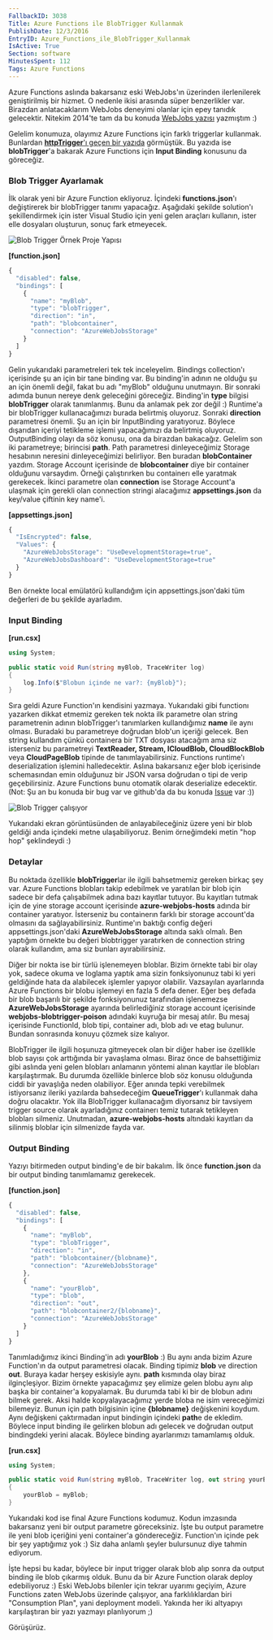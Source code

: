 ```yaml
---
FallbackID: 3038
Title: Azure Functions ile BlobTrigger Kullanmak
PublishDate: 12/3/2016
EntryID: Azure_Functions_ile_BlobTrigger_Kullanmak
IsActive: True
Section: software
MinutesSpent: 112
Tags: Azure Functions
---
```

Azure Functions aslında bakarsanız eski WebJobs'ın üzerinden ilerlenilerek geniştirilmiş bir hizmet. O nedenle ikisi arasında süper benzerlikler var. Birazdan anlatacaklarım WebJobs deneyimi olanlar için epey tanıdık gelecektir. Nitekim 2014'te tam da bu konuda [WebJobs yazısı](http://daron.yondem.com/software/post/WebJobs_Giris_ve_Bloblarla_Kullanimi) yazmıştım :) Gelelim konumuza, olayımız Azure Functions için farklı triggerlar kullanmak. Bunlardan [**httpTrigger**'ı geçen bir yazıda](http://daron.yondem.com/software/post/Azure_Functions_ile_ilk_Serverless_Maceramiz) görmüştük. Bu yazıda ise **blobTrigger**'a bakarak Azure Functions için **Input Binding** konusunu da göreceğiz.### Blob Trigger Ayarlamakİlk olarak yeni bir Azure Function ekliyoruz. İçindeki **functions.json**'ı değiştirerek bir blobTrigger tanımı yapacağız. Aşağıdaki şekilde solution'ı şekillendirmek için ister Visual Studio için yeni gelen araçları kullanın, ister elle dosyaları oluşturun, sonuç fark etmeyecek.![Blob Trigger Örnek Proje Yapısı](http://blob.daron.yondem.com/assets/3038/blobtrigger-1.png)**[function.json]**```javascript{  "disabled": false,  "bindings": [    {      "name": "myBlob",      "type": "blobTrigger",      "direction": "in",      "path": "blobcontainer",      "connection": "AzureWebJobsStorage"    }  ]}```Gelin yukarıdaki parametreleri tek tek inceleyelim. Bindings collection'ı içerisinde şu an için bir tane binding var. Bu binding'in adının ne olduğu şu an için önemli değil, fakat bu adı "myBlob" olduğunu unutmayın. Bir sonraki adımda bunun nereye denk geleceğini göreceğiz. Binding'in **type** bilgisi **blobTrigger** olarak tanımlanmış. Bunu da anlamak pek zor değil :) Runtime'a bir blobTrigger kullanacağımızı burada belirtmiş oluyoruz. Sonraki **direction** parametresi önemli. Şu an için bir InputBinding yaratıyoruz. Böylece dışarıdan içeriyi tetikleme işlemi yapacağımızı da belirtmiş oluyoruz. OutputBinding olayı da söz konusu, ona da birazdan bakacağız. Gelelim son iki parametreye; birincisi **path**. Path parametresi dinleyeceğimiz Storage hesabının neresini dinleyeceğimizi belirliyor. Ben buradan **blobContainer** yazdım. Storage Account içerisinde de **blobcontainer** diye bir container olduğunu varsaydım. Örneği çalıştırırken bu containerı elle yaratmak gerekecek. İkinci parametre olan **connection** ise Storage Account'a ulaşmak için gerekli olan connection stringi alacağımız **appsettings.json** da key/value çiftinin key name'i.  **[appsettings.json]**```javascript{  "IsEncrypted": false,  "Values": {    "AzureWebJobsStorage": "UseDevelopmentStorage=true",    "AzureWebJobsDashboard": "UseDevelopmentStorage=true"  }}```Ben örnekte local emülatörü kullandığım için appsettings.json'daki tüm değerleri de bu şekilde ayarladım. ### Input Binding **[run.csx]**```CSusing System;public static void Run(string myBlob, TraceWriter log){    log.Info($"Blobun içinde ne var?: {myBlob}");}```Sıra geldi Azure Function'ın kendisini yazmaya. Yukarıdaki gibi functionı yazarken dikkat etmemiz gereken tek nokta ilk parametre olan string parametrenin adının blobTrigger'ı tanımlarken kullandığımız **name** ile aynı olması. Buradaki bu parametreye doğrudan blob'un içeriği gelecek. Ben string kullandım çünkü containera bir TXT dosyası atacağım ama siz isterseniz bu parametreyi **TextReader, Stream, ICloudBlob, CloudBlockBlob** veya **CloudPageBlob** tipinde de tanımlayabilirsiniz. Functions runtime'ı deserialization işlemini halledecektir. Aslına bakarsanız eğer blob içerisinde schemasından emin olduğunuz bir JSON varsa doğrudan o tipi de verip geçebilirsiniz. Azure Functions bunu otomatik olarak deserialize edecektir. (Not: Şu an bu konuda bir bug var ve github'da da bu konuda [Issue](https://github.com/Azure/azure-webjobs-sdk-script/issues/869) var :))![Blob Trigger çalışıyor](http://blob.daron.yondem.com/assets/3038/blobtrigger-2.png)Yukarıdaki ekran görüntüsünden de anlayabileceğiniz üzere yeni bir blob geldiği anda içindeki metne ulaşabiliyoruz. Benim örneğimdeki metin "hop hop" şeklindeydi :) ### DetaylarBu noktada özellikle **blobTrigger**lar ile ilgili bahsetmemiz gereken birkaç şey var. Azure Functions blobları takip edebilmek ve yaratılan bir blob için sadece bir defa çalışabilmek adına bazı kayıtlar tutuyor. Bu kayıtları tutmak için de yine storage account içerisinde **azure-webjobs-hosts** adında bir container yaratıyor. İsterseniz bu containerın farklı bir storage account'da olmasını da sağlayabilirsiniz. Runtime'ın baktığı config değeri appsettings.json'daki **AzureWebJobsStorage** altında saklı olmalı. Ben yaptığım örnekte bu değeri blobtrigger yaratırken de connection string olarak kullandım, ama siz bunları ayırabilirsiniz. Diğer bir nokta ise bir türlü işlenemeyen bloblar. Bizim örnekte tabi bir olay yok, sadece okuma ve loglama yaptık ama sizin fonksiyonunuz tabi ki yeri geldiğinde hata da alabilecek işlemler yapıyor olabilir. Vazsayılan ayarlarında Azure Functions bir blobu işlemeyi en fazla 5 defa dener. Eğer beş defada bir blob başarılı bir şekilde fonksiyonunuz tarafından işlenemezse **AzureWebJobsStorage** ayarında belirlediğiniz storage account içerisinde **webjobs-blobtrigger-poison** adındaki kuyruğa bir mesaj atılır. Bu mesaj içerisinde FunctionId, blob tipi, container adı, blob adı ve etag bulunur. Bundan sonrasında konuyu çözmek size kalıyor. BlobTrigger ile ilgili hoşunuza gitmeyecek olan bir diğer haber ise özellikle blob sayısı çok arttığında bir yavaşlama olması. Biraz önce de bahsettiğimiz gibi aslında yeni gelen blobları anlamanın yöntemi alınan kayıtlar ile blobları karşılaştırmak. Bu durumda özellikle binlerce blob söz konusu olduğunda ciddi bir yavaşlığa neden olabiliyor. Eğer anında tepki verebilmek istiyorsanız ileriki yazılarda bahsedeceğim **QueueTrigger**'ı kullanmak daha doğru olacaktır. Yok illa BlobTrigger kullanacağım diyorsanız bir tavsiyem trigger source olarak ayarladığınız containerı temiz tutarak tetikleyen blobları silmeniz. Unutmadan, **azure-webjobs-hosts** altındaki kayıtları da silinmiş bloblar için silmenizde fayda var. ### Output Binding Yazıyı bitirmeden output binding'e de bir bakalım. İlk önce **function.json** da bir output binding tanımlamamız gerekecek.**[function.json]**```javascript{  "disabled": false,  "bindings": [    {      "name": "myBlob",      "type": "blobTrigger",      "direction": "in",      "path": "blobcontainer/{blobname}",      "connection": "AzureWebJobsStorage"    },    {      "name": "yourBlob",      "type": "blob",      "direction": "out",      "path": "blobcontainer2/{blobname}",      "connection": "AzureWebJobsStorage"    }  ]}```Tanımladığımız ikinci Binding'in adı **yourBlob** :) Bu aynı anda bizim Azure Function'ın da output parametresi olacak. Binding tipimiz **blob** ve direction **out**. Buraya kadar herşey eskisiyle aynı. **path** kısmında olay biraz ilginçleşiyor. Bizim örnekte yapacağımız şey elimize gelen blobu aynı alıp başka bir container'a kopyalamak. Bu durumda tabi ki bir de blobun adını bilmek gerek. Aksi halde kopyalayacağımız yerde bloba ne isim vereceğimizi bilemeyiz. Bunun için path bilgisinin içine **{blobname}** değişkenini koydum. Aynı değişkeni çaktırmadan input bindingin içindeki **path**e de ekledim. Böylece input binding ile gelirken blobun adı gelecek ve doğrudan output bindingdeki yerini alacak. Böylece binding ayarlarımızı tamamlamış olduk.**[run.csx]**```CS using System;public static void Run(string myBlob, TraceWriter log, out string yourBlob){    yourBlob = myBlob;}```Yukarıdaki kod ise final Azure Functions kodumuz. Kodun imzasında bakarsanız yeni bir output parametre göreceksiniz. İşte bu output parametre ile yeni blob içeriğini yeni container'a göndereceğiz. Function'ın içinde pek bir şey yaptığımız yok :) Siz daha anlamlı şeyler bulursunuz diye tahmin ediyorum.İşte hepsi bu kadar, böylece bir input trigger olarak blob alıp sonra da output binding ile blob çıkarmış olduk. Bunu da bir Azure Function olarak deploy edebiliyoruz :) Eski WebJobs bilenler için tekrar uyarımı geçiyim, Azure Functions zaten WebJobs üzerinde çalışıyor, ana farklılıklardan biri "Consumption Plan", yani deployment modeli. Yakında her iki altyapıyı karşılaştıran bir yazı yazmayı planlıyorum ;)Görüşürüz. 
